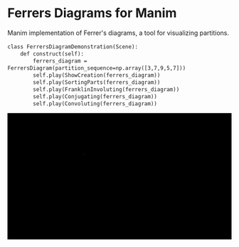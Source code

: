# Ferrers Diagrams for Manim
Manim implementation of Ferrer's diagrams, a tool for visualizing partitions.
```
class FerrersDiagramDemonstration(Scene):
    def construct(self):
        ferrers_diagram = FerrersDiagram(partition_sequence=np.array([3,7,9,5,7]))
        self.play(ShowCreation(ferrers_diagram))
        self.play(SortingParts(ferrers_diagram))
        self.play(FranklinInvoluting(ferrers_diagram))
        self.play(Conjugating(ferrers_diagram))
        self.play(Convoluting(ferrers_diagram))
```
![](Demo.gif)
